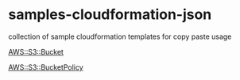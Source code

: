 # samples-cloudformation-json
collection of sample cloudformation templates for copy paste usage

[AWS::S3::Bucket](S3Bucket.json)

[AWS::S3::BucketPolicy](S3BucketPolicy.json)
